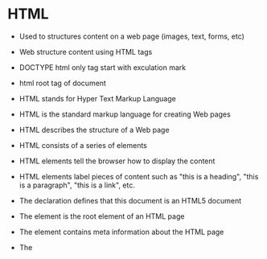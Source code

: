 # HTML
- Used to structures content on a web page (images, text, forms, etc)
- Web structure content using HTML tags
- DOCTYPE html only tag start with exculation mark
- html root tag of document
- HTML stands for Hyper Text Markup Language
- HTML is the standard markup language for creating Web pages
- HTML describes the structure of a Web page
- HTML consists of a series of elements
- HTML elements tell the browser how to display the content
- HTML elements label pieces of content such as "this is a heading", "this is a paragraph", "this is a link", etc.



- The <!DOCTYPE html> declaration defines that this document is an HTML5 document
- The <html> element is the root element of an HTML page
- The <head> element contains meta information about the HTML page
- The <title> element specifies a title for the HTML page (which is shown in the browser's title bar or in the page's tab)
- The <body> element defines the document's body, and is a container for all the visible contents, such as headings, paragraphs, images,        hyperlinks, tables, lists, etc.
- The <h1> element defines a large heading
- The <p> element defines a paragraph


- <tagname>Content goes here...</tagname>


# Web Browsers
- The purpose of a web browser (Chrome, Edge, Firefox, Safari) is to read HTML documents and display them correctly.

- A browser does not display the HTML tags, but uses them to determine how to display the document:

# CSS - Cascading Style Sheet
- Works alongside HTML
- Used to style web pages to make them look better
- Change colours, position, effects, font sizes etc
